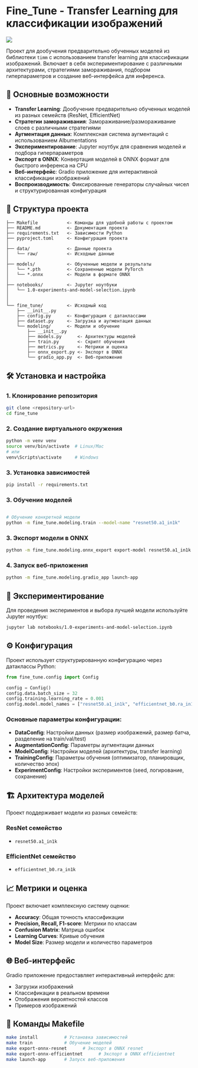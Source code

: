 # Fine_Tune - Transfer Learning для классификации изображений

<a target="_blank" href="https://cookiecutter-data-science.drivendata.org/">
    <img src="https://img.shields.io/badge/CCDS-Project%20template-328F97?logo=cookiecutter" />
</a>

Проект для дообучения предварительно обученных моделей из библиотеки `timm` с использованием transfer learning для классификации изображений. Включает в себя экспериментирование с различными архитектурами, стратегиями замораживания, подбором гиперпараметров и создание веб-интерфейса для инференса.

## 🚀 Основные возможности

- **Transfer Learning**: Дообучение предварительно обученных моделей из разных семейств (ResNet, EfficientNet)
- **Стратегии замораживания**: Замораживание/размораживание слоев с различными стратегиями
- **Аугментация данных**: Комплексная система аугментаций с использованием Albumentations
- **Экспериментирование**: Jupyter ноутбук для сравнения моделей и подбора гиперпараметров
- **Экспорт в ONNX**: Конвертация моделей в ONNX формат для быстрого инференса на CPU
- **Веб-интерфейс**: Gradio приложение для интерактивной классификации изображений
- **Воспроизводимость**: Фиксированные генераторы случайных чисел и структурированная конфигурация

## 📁 Структура проекта

```
├── Makefile           <- Команды для удобной работы с проектом
├── README.md          <- Документация проекта
├── requirements.txt   <- Зависимости Python
├── pyproject.toml     <- Конфигурация проекта
│
├── data/              <- Данные проекта
│   └── raw/           <- Исходные данные
│
├── models/            <- Обученные модели и результаты
│   └── *.pth          <- Сохраненные модели PyTorch
│   └── *.onnx         <- Модели в формате ONNX
│
├── notebooks/         <- Jupyter ноутбуки
│   └── 1.0-experiments-and-model-selection.ipynb
│
│
└── fine_tune/         <- Исходный код
    ├── __init__.py
    ├── config.py      <- Конфигурация с датаклассами
    ├── dataset.py     <- Загрузка и аугментация данных
    └── modeling/      <- Модели и обучение
        ├── __init__.py
        ├── models.py      <- Архитектуры моделей
        ├── train.py       <- Скрипт обучения
        ├── metrics.py     <- Метрики и оценка
        ├── onnx_export.py <- Экспорт в ONNX
        └── gradio_app.py  <- Веб-приложение
```

## 🛠️ Установка и настройка

### 1. Клонирование репозитория
```bash
git clone <repository-url>
cd fine_tune
```

### 2. Создание виртуального окружения
```bash
python -m venv venv
source venv/bin/activate  # Linux/Mac
# или
venv\Scripts\activate     # Windows
```

### 3. Установка зависимостей
```bash
pip install -r requirements.txt
```

### 3. Обучение моделей
```bash

# Обучение конкретной модели
python -m fine_tune.modeling.train --model-name "resnet50.a1_in1k"

```

### 3. Экспорт модели в ONNX
```bash
python -m fine_tune.modeling.onnx_export export-model resnet50.a1_in1k
```

### 4. Запуск веб-приложения
```bash
python -m fine_tune.modeling.gradio_app launch-app
```

## 🔬 Экспериментирование

Для проведения экспериментов и выбора лучшей модели используйте Jupyter ноутбук:

```bash
jupyter lab notebooks/1.0-experiments-and-model-selection.ipynb
```

## ⚙️ Конфигурация

Проект использует структурированную конфигурацию через датаклассы Python:

```python
from fine_tune.config import Config

config = Config()
config.data.batch_size = 32
config.training.learning_rate = 0.001
config.model.model_names = ["resnet50.a1_in1k", "efficientnet_b0.ra_in1k"]
```

### Основные параметры конфигурации:

- **DataConfig**: Настройки данных (размер изображений, размер батча, разделение на train/val/test)
- **AugmentationConfig**: Параметры аугментации данных
- **ModelConfig**: Настройки моделей (архитектуры, transfer learning)
- **TrainingConfig**: Параметры обучения (оптимизатор, планировщик, количество эпох)
- **ExperimentConfig**: Настройки экспериментов (seed, логирование, сохранение)

## 🏗️ Архитектура моделей

Проект поддерживает модели из разных семейств:

### ResNet семейство
- `resnet50.a1_in1k`

### EfficientNet семейство
- `efficientnet_b0.ra_in1k`

## 📈 Метрики и оценка

Проект включает комплексную систему оценки:

- **Accuracy**: Общая точность классификации
- **Precision, Recall, F1-score**: Метрики по классам
- **Confusion Matrix**: Матрица ошибок
- **Learning Curves**: Кривые обучения
- **Model Size**: Размер модели и количество параметров

## 🌐 Веб-интерфейс

Gradio приложение предоставляет интерактивный интерфейс для:
- Загрузки изображений
- Классификации в реальном времени
- Отображения вероятностей классов
- Примеров изображений

## 🔧 Команды Makefile

```bash
make install          # Установка зависимостей
make train            # Обучение моделей
make export-onnx-resnet      # Экспорт в ONNX resnet
make export-onnx-efficientnet      # Экспорт в ONNX efficientnet
make launch-app       # Запуск веб-приложения
```